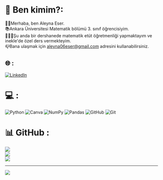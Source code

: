 # 🧡 Ben kimim?:
👋🏻Merhaba, ben Aleyna Eser.<br>📚Ankara Üniversitesi Matematik bölümü 3. sınıf öğrencisiyim.<br>👩🏻‍💻Şu anda bir dershanede matematik etüt öğretmenliği yapmaktayım ve inekle'de özel ders vermekteyim.<br>📪Bana ulaşmak için aleyna06eser@gmail.com adresini kullanabilirsiniz.


## 🌐 :
[![LinkedIn](https://img.shields.io/badge/LinkedIn-%230077B5.svg?logo=linkedin&logoColor=white)](https://linkedin.com/in/aleynaaeserr) 

# 💻 :
![Python](https://img.shields.io/badge/python-3670A0?style=for-the-badge&logo=python&logoColor=ffdd54) ![Canva](https://img.shields.io/badge/Canva-%2300C4CC.svg?style=for-the-badge&logo=Canva&logoColor=white) ![NumPy](https://img.shields.io/badge/numpy-%23013243.svg?style=for-the-badge&logo=numpy&logoColor=white) ![Pandas](https://img.shields.io/badge/pandas-%23150458.svg?style=for-the-badge&logo=pandas&logoColor=white) ![GitHub](https://img.shields.io/badge/github-%23121011.svg?style=for-the-badge&logo=github&logoColor=white) ![Git](https://img.shields.io/badge/git-%23F05033.svg?style=for-the-badge&logo=git&logoColor=white)
# 📊 GitHub :
![](https://github-readme-stats.vercel.app/api?username=aleyneser&theme=maroongold&hide_border=true&include_all_commits=false&count_private=false)<br/>
![](https://github-readme-streak-stats.herokuapp.com/?user=aleyneser&theme=maroongold&hide_border=true)<br/>
![](https://github-readme-stats.vercel.app/api/top-langs/?username=aleyneser&theme=maroongold&hide_border=true&include_all_commits=false&count_private=false&layout=compact)

---
[![](https://visitcount.itsvg.in/api?id=aleyneser&icon=0&color=0)](https://visitcount.itsvg.in)

